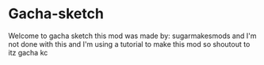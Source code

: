 # Gacha-sketch
Welcome to gacha sketch this mod was made by: sugarmakesmods and I'm not done with this and I'm using a tutorial to make this mod so shoutout to itz gacha kc
